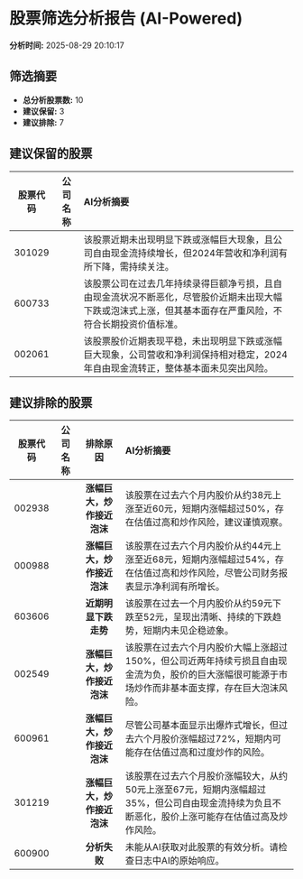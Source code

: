 # 股票筛选分析报告 (AI-Powered)

**分析时间:** 2025-08-29 20:10:17

## 筛选摘要

- **总分析股票数:** 10
- **建议保留:** 3
- **建议排除:** 7

## 建议保留的股票

| 股票代码 | 公司名称 | AI分析摘要 |
|:---:|:---:|:---|
| 301029 |  | 该股票近期未出现明显下跌或涨幅巨大现象，且公司自由现金流持续增长，但2024年营收和净利润有所下降，需持续关注。 |
| 600733 |  | 该股票公司在过去几年持续录得巨额净亏损，且自由现金流状况不断恶化，尽管股价近期未出现大幅下跌或泡沫式上涨，但其基本面存在严重风险，不符合长期投资价值标准。 |
| 002061 |  | 该股票股价近期表现平稳，未出现明显下跌或涨幅巨大现象，公司营收和净利润保持相对稳定，2024年自由现金流转正，整体基本面未见突出风险。 |

## 建议排除的股票

| 股票代码 | 公司名称 | 排除原因 | AI分析摘要 |
|:---:|:---:|:---:|:---|
| 002938 |  | **涨幅巨大，炒作接近泡沫** | 该股票在过去六个月内股价从约38元上涨至近60元，短期内涨幅超过50%，存在估值过高和炒作风险，建议谨慎观察。 |
| 000988 |  | **涨幅巨大，炒作接近泡沫** | 该股票在过去六个月内股价从约44元上涨至近68元，短期内涨幅超过54%，存在估值过高和炒作风险，尽管公司财务报表显示净利润有所增长。 |
| 603606 |  | **近期明显下跌走势** | 该股票在过去一个月内股价从约59元下跌至52元，呈现出清晰、持续的下跌趋势，短期内未见企稳迹象。 |
| 002549 |  | **涨幅巨大，炒作接近泡沫** | 该股票在过去六个月内股价大幅上涨超过150%，但公司近两年持续亏损且自由现金流为负，股价的巨大涨幅很可能源于市场炒作而非基本面支撑，存在巨大泡沫风险。 |
| 600961 |  | **涨幅巨大，炒作接近泡沫** | 尽管公司基本面显示出爆炸式增长，但过去六个月股价涨幅超过72%，短期内可能存在估值过高和过度炒作的风险。 |
| 301219 |  | **涨幅巨大，炒作接近泡沫** | 该股票在过去六个月股价涨幅较大，从约50元上涨至67元，短期内涨幅超过35%，但公司自由现金流持续为负且不断恶化，股价上涨可能存在估值过高及炒作风险。 |
| 600900 |  | **分析失败** | 未能从AI获取对此股票的有效分析。请检查日志中AI的原始响应。 |
